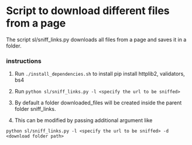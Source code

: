# Script to download different files from a page

The script sl/sniff_links.py downloads all files from a page and saves it in a folder.

### instructions

1. Run ```./install_dependencies.sh``` to install pip install httplib2, validators, bs4

2. Run ```python sl/sniff_links.py -l <specify the url to be sniffed>```

3. By default a folder downloaded_files will be created inside the parent folder sniff_links. 

4. This can be modified by passing additional argument like

```
python sl/sniff_links.py -l <specify the url to be sniffed> -d <download folder path>
```

